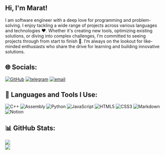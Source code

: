 
## Hi, I'm Marat!

I am software engineer with a deep love for programming and problem-solving. I enjoy tackling a wide range of projects across various languages and technologies ❤️. Whether it's creating new tools, optimizing existing solutions, or diving into complex challenges, I’m committed to seeing projects through from start to finish 🚀. I’m always on the lookout for like-minded enthusiasts who share the drive for learning and building innovative solutions.

## 🌐 Socials:
[![GitHub](https://img.shields.io/badge/GitHub-100000?style=for-the-badge&logo=github&logoColor=white)](https://github.com/Rigbir) [![telegram](https://img.shields.io/badge/Telegram-26A5E4?style=for-the-badge&logo=telegram&logoColor=white)](https://t.me/istup25) [![email](https://img.shields.io/badge/Email-D14836?logo=gmail&logoColor=white)](mailto:m.brezin@yandex.ru)

## 🚀 Languages and Tools I Use:
![C++](https://img.shields.io/badge/c++-%2300599C.svg?style=for-the-badge&logo=c%2B%2B&logoColor=white) ![Assembly](https://img.shields.io/badge/assembly-%23DDDDDD.svg?style=for-the-badge&logo=gnu&logoColor=black) ![Python](https://img.shields.io/badge/python-3670A0?style=for-the-badge&logo=python&logoColor=ffdd54) ![JavaScript](https://img.shields.io/badge/javascript-%23323330.svg?style=for-the-badge&logo=javascript&logoColor=%23F7DF1E) ![HTML5](https://img.shields.io/badge/html5-%23E34F26.svg?style=for-the-badge&logo=html5&logoColor=white) ![CSS3](https://img.shields.io/badge/css3-%231572B6.svg?style=for-the-badge&logo=css3&logoColor=white) ![Markdown](https://img.shields.io/badge/markdown-%23000000.svg?style=for-the-badge&logo=markdown&logoColor=white) ![Notion](https://img.shields.io/badge/Notion-%23000000.svg?style=for-the-badge&logo=notion&logoColor=white)
## 📊 GitHub Stats:
<!--
<p align="center">
  <img src="https://github-readme-streak-stats.herokuapp.com/?user=Rigbir&theme=tokyonight&hide_border=false"/>
  <img src="https://github-readme-stats.vercel.app/api/top-langs/?username=Rigbir&theme=tokyonight&hide_border=false&include_all_commits=true&count_private=false&layout=compact&hide=Makefile,QMake&card_width=495"/>
</p>
-->

![](https://github-readme-streak-stats.herokuapp.com/?user=Rigbir&theme=tokyonight&hide_border=false)<br/>
![](https://github-readme-stats.vercel.app/api/top-langs/?username=Rigbir&theme=tokyonight&hide_border=false&include_all_commits=true&count_private=false&layout=compact&hide=Makefile,QMake&card_width=495)

